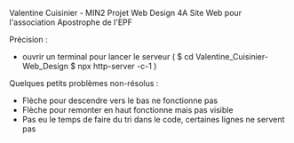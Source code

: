 Valentine Cuisinier - MIN2
Projet Web Design 4A
Site Web pour l'association Apostrophe de l'EPF


Précision : 
- ouvrir un terminal pour lancer le serveur
( $ cd Valentine_Cuisinier-Web_Design
  $ npx http-server -c-1 )

Quelques petits problèmes non-résolus : 
- Flèche pour descendre vers le bas ne fonctionne pas
- Flèche pour remonter en haut fonctionne mais pas visible
- Pas eu le temps de faire du tri dans le code, certaines lignes ne servent pas